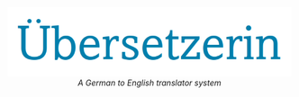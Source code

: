 <p align="center">
  <img src="docs/logo.png" alt="Our project logo" title="'Translator' in German" />
  <i>A German to English translator system</i>
</p>


